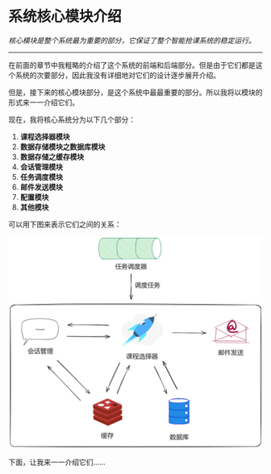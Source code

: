 # 系统核心模块介绍

*核心模块是整个系统最为重要的部分，它保证了整个智能抢课系统的稳定运行。*

---

在前面的章节中我粗略的介绍了这个系统的前端和后端部分。但是由于它们都是这个系统的次要部分，因此我没有详细地对它们的设计逐步展开介绍。

但是，接下来的核心模块部分，是这个系统中最最重要的部分。所以我将以模块的形式来一一介绍它们。

现在，我将核心系统分为以下几个部分：

1. **课程选择器模块**
2. **数据存储模块之数据库模块**
3. **数据存储之缓存模块**
4. **会话管理模块**
5. **任务调度模块**
6. **邮件发送模块**
7. **配置模块**
8. **其他模块**

可以用下图来表示它们之间的关系：

![](images/sys.png)

下面，让我来一一介绍它们……